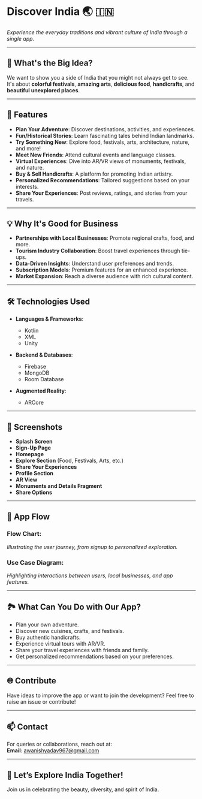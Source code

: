 # Discover India 🌏 🇮🇳  
*Experience the everyday traditions and vibrant culture of India through a single app.*  

---

## 🌟 **What's the Big Idea?**  
We want to show you a side of India that you might not always get to see.  
It's about **colorful festivals**, **amazing arts**, **delicious food**, **handicrafts**, and **beautiful unexplored places**.  

---

## 🎉 **Features**  

- **Plan Your Adventure**: Discover destinations, activities, and experiences.  
- **Fun/Historical Stories**: Learn fascinating tales behind Indian landmarks.  
- **Try Something New**: Explore food, festivals, arts, architecture, nature, and more!  
- **Meet New Friends**: Attend cultural events and language classes.  
- **Virtual Experiences**: Dive into AR/VR views of monuments, festivals, and nature.  
- **Buy & Sell Handicrafts**: A platform for promoting Indian artistry.  
- **Personalized Recommendations**: Tailored suggestions based on your interests.  
- **Share Your Experiences**: Post reviews, ratings, and stories from your travels.  

---

## 💡 **Why It's Good for Business**  

- **Partnerships with Local Businesses**: Promote regional crafts, food, and more.  
- **Tourism Industry Collaboration**: Boost travel experiences through tie-ups.  
- **Data-Driven Insights**: Understand user preferences and trends.  
- **Subscription Models**: Premium features for an enhanced experience.  
- **Market Expansion**: Reach a diverse audience with rich cultural content.  

---

## 🛠 **Technologies Used**  
- **Languages & Frameworks**:  
  - Kotlin  
  - XML  
  - Unity  

- **Backend & Databases**:  
  - Firebase  
  - MongoDB  
  - Room Database  

- **Augmented Reality**:  
  - ARCore  

---

## 📱 **Screenshots**  
- **Splash Screen**  
- **Sign-Up Page**  
- **Homepage**  
- **Explore Section** (Food, Festivals, Arts, etc.)  
- **Share Your Experiences**  
- **Profile Section**  
- **AR View**  
- **Monuments and Details Fragment**  
- **Share Options**  

---

## 🔄 **App Flow**  
### Flow Chart:  
*Illustrating the user journey, from signup to personalized exploration.*  

### Use Case Diagram:  
*Highlighting interactions between users, local businesses, and app features.*  

---

## 🏞 **What Can You Do with Our App?**  

- Plan your own adventure.  
- Discover new cuisines, crafts, and festivals.  
- Buy authentic handicrafts.  
- Experience virtual tours with AR/VR.  
- Share your travel experiences with friends and family.  
- Get personalized recommendations based on your preferences.  

---

## 🌐 **Contribute**  
Have ideas to improve the app or want to join the development? Feel free to raise an issue or contribute!  

---

## 📫 **Contact**  
For queries or collaborations, reach out at:  
**Email**: awanishyadav967@gmail.com  

---

## 🚀 **Let’s Explore India Together!**  
Join us in celebrating the beauty, diversity, and spirit of India.  
